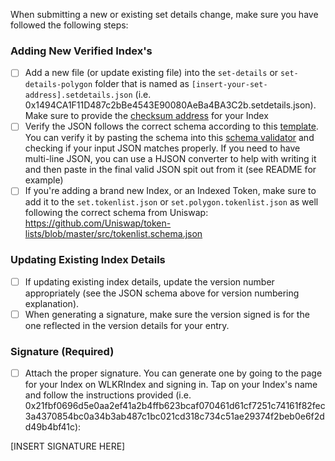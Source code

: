 When submitting a new or existing set details change, make sure you have followed the following steps:

### Adding New Verified Index's
- [ ]  Add a new file (or update existing file) into the `set-details` or `set-details-polygon` folder that is named as `[insert-your-set-address].setdetails.json` (i.e. 0x1494CA1F11D487c2bBe4543E90080AeBa4BA3C2b.setdetails.json). Make sure to provide the [checksum address](https://ethsum.netlify.app/) for your Index
- [ ] Verify the JSON follows the correct schema according to this [template](https://github.com/WLKR-Finance/tokenlist/blob/main/set-details.schema.json). You can verify it by pasting the schema into this [schema validator](https://www.jsonschemavalidator.net) and checking if your input JSON matches properly. If you need to have multi-line JSON, you can use a HJSON converter to help with writing it and then paste in the final valid JSON spit out from it (see README for example)
- [ ] If you're adding a brand new Index, or an Indexed Token, make sure to add it to the `set.tokenlist.json` or `set.polygon.tokenlist.json` as well following the correct schema from Uniswap: https://github.com/Uniswap/token-lists/blob/master/src/tokenlist.schema.json

### Updating Existing Index Details
- [ ] If updating existing index details, update the version number appropriately (see the JSON schema above for version numbering explanation).
- [ ] When generating a signature, make sure the version signed is for the one reflected in the version details for your entry.

### Signature (Required)

- [ ] Attach the proper signature. You can generate one by going to the page for your Index on WLKRIndex and signing in. Tap on your Index's name and follow the instructions provided (i.e. 0x21fbf0696d5e0aa2ef41a2b4ffb623bcaf070461d61cf7251c74161f82fec3a4370854bc0a34b3ab487c1bc021cd318c734c51ae29374f2beb0e6f2dd49b4bf41c):

[INSERT SIGNATURE HERE]
